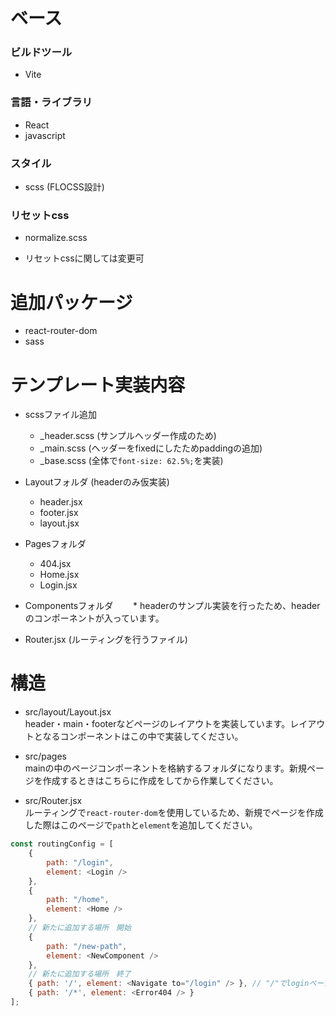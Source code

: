 # ベース
### ビルドツール
- Vite

### 言語・ライブラリ
- React
- javascript

### スタイル
- scss (FLOCSS設計)
### リセットcss
- normalize.scss
* リセットcssに関しては変更可

# 追加パッケージ
* react-router-dom
* sass

# テンプレート実装内容
- scssファイル追加
  - _header.scss (サンプルヘッダー作成のため)
  - _main.scss (ヘッダーをfixedにしたためpaddingの追加)
  - _base.scss (全体で`font-size: 62.5%;`を実装) 

- Layoutフォルダ (headerのみ仮実装)
  - header.jsx 
  - footer.jsx
  - layout.jsx
- Pagesフォルダ
  - 404.jsx
  - Home.jsx
  - Login.jsx
- Componentsフォルダ
　　* headerのサンプル実装を行ったため、headerのコンポーネントが入っています。
- Router.jsx (ルーティングを行うファイル)

# 構造
* src/layout/Layout.jsx <br>
header・main・footerなどページのレイアウトを実装しています。レイアウトとなるコンポーネントはこの中で実装してください。

* src/pages <br>
mainの中のページコンポーネントを格納するフォルダになります。新規ページを作成するときはこちらに作成をしてから作業してください。

* src/Router.jsx <br>
ルーティングで`react-router-dom`を使用しているため、新規でページを作成した際はこのページで`path`と`element`を追加してください。
```javascript
const routingConfig = [
    {
        path: "/login",
        element: <Login />
    },
    {
        path: "/home",
        element: <Home />
    },
    // 新たに追加する場所　開始
    {
        path: "/new-path",
        element: <NewComponent />
    },
    // 新たに追加する場所　終了
    { path: '/', element: <Navigate to="/login" /> }, // "/"でloginページに移行
    { path: '/*', element: <Error404 /> }
];
```


